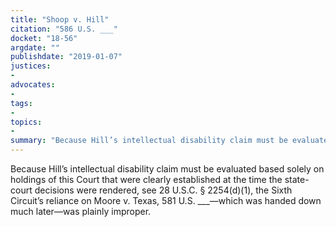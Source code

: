 ```yaml
---
title: "Shoop v. Hill"
citation: "586 U.S. ___"
docket: "18-56"
argdate: ""
publishdate: "2019-01-07"
justices:
- 
advocates:
- 
tags:
- 
topics:
- 
summary: "Because Hill’s intellectual disability claim must be evaluated based solely on holdings of this Court that were clearly established at the time the state-court decisions were rendered, see 28 U.S.C. § 2254(d)(1), the Sixth Circuit’s reliance on Moore v. Texas, 581 U.S. ___—which was handed down much later—was plainly improper."
---
```

Because Hill’s intellectual disability claim must be evaluated based solely on holdings of this Court that were clearly established at the time the state-court decisions were rendered, see 28 U.S.C. § 2254(d)(1), the Sixth Circuit’s reliance on Moore v. Texas, 581 U.S. ___—which was handed down much later—was plainly improper.
